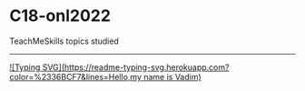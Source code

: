 # C18-onl2022
TeachMeSkills topics studied
____________________________________

[![Typing SVG](https://readme-typing-svg.herokuapp.com?color=%2336BCF7&lines=Hello,my name is Vadim)](https://git.io/typing-svg)



